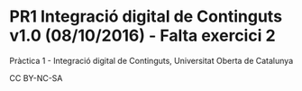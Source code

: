 # PR1 Integració digital de Continguts v1.0 (08/10/2016) - Falta exercici 2

Pràctica 1 - Integració digital de Continguts, Universitat Oberta de Catalunya

CC BY-NC-SA
